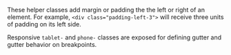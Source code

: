 These helper classes add margin or padding the the left or right of an element. For example, `<div class="padding-left-3">` will receive three units of padding on its left side.

Responsive `tablet-` and `phone-` classes are exposed for defining gutter and gutter behavior on breakpoints.